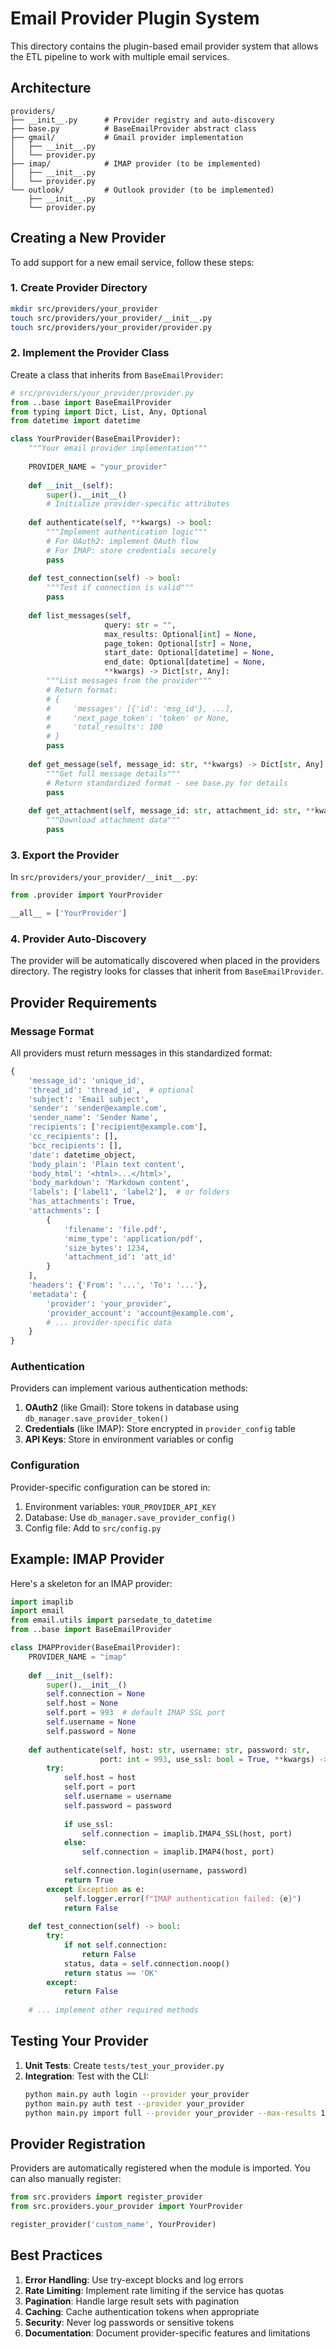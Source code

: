 # Email Provider Plugin System

This directory contains the plugin-based email provider system that allows the ETL pipeline to work with multiple email services.

## Architecture

```
providers/
├── __init__.py      # Provider registry and auto-discovery
├── base.py          # BaseEmailProvider abstract class
├── gmail/           # Gmail provider implementation
│   ├── __init__.py
│   └── provider.py
├── imap/            # IMAP provider (to be implemented)
│   ├── __init__.py
│   └── provider.py
└── outlook/         # Outlook provider (to be implemented)
    ├── __init__.py
    └── provider.py
```

## Creating a New Provider

To add support for a new email service, follow these steps:

### 1. Create Provider Directory

```bash
mkdir src/providers/your_provider
touch src/providers/your_provider/__init__.py
touch src/providers/your_provider/provider.py
```

### 2. Implement the Provider Class

Create a class that inherits from `BaseEmailProvider`:

```python
# src/providers/your_provider/provider.py
from ..base import BaseEmailProvider
from typing import Dict, List, Any, Optional
from datetime import datetime

class YourProvider(BaseEmailProvider):
    """Your email provider implementation"""
    
    PROVIDER_NAME = "your_provider"
    
    def __init__(self):
        super().__init__()
        # Initialize provider-specific attributes
    
    def authenticate(self, **kwargs) -> bool:
        """Implement authentication logic"""
        # For OAuth2: implement OAuth flow
        # For IMAP: store credentials securely
        pass
    
    def test_connection(self) -> bool:
        """Test if connection is valid"""
        pass
    
    def list_messages(self, 
                     query: str = "",
                     max_results: Optional[int] = None,
                     page_token: Optional[str] = None,
                     start_date: Optional[datetime] = None,
                     end_date: Optional[datetime] = None,
                     **kwargs) -> Dict[str, Any]:
        """List messages from the provider"""
        # Return format:
        # {
        #     'messages': [{'id': 'msg_id'}, ...],
        #     'next_page_token': 'token' or None,
        #     'total_results': 100
        # }
        pass
    
    def get_message(self, message_id: str, **kwargs) -> Dict[str, Any]:
        """Get full message details"""
        # Return standardized format - see base.py for details
        pass
    
    def get_attachment(self, message_id: str, attachment_id: str, **kwargs) -> bytes:
        """Download attachment data"""
        pass
```

### 3. Export the Provider

In `src/providers/your_provider/__init__.py`:

```python
from .provider import YourProvider

__all__ = ['YourProvider']
```

### 4. Provider Auto-Discovery

The provider will be automatically discovered when placed in the providers directory. The registry looks for classes that inherit from `BaseEmailProvider`.

## Provider Requirements

### Message Format

All providers must return messages in this standardized format:

```python
{
    'message_id': 'unique_id',
    'thread_id': 'thread_id',  # optional
    'subject': 'Email subject',
    'sender': 'sender@example.com',
    'sender_name': 'Sender Name',
    'recipients': ['recipient@example.com'],
    'cc_recipients': [],
    'bcc_recipients': [],
    'date': datetime_object,
    'body_plain': 'Plain text content',
    'body_html': '<html>...</html>',
    'body_markdown': 'Markdown content',
    'labels': ['label1', 'label2'],  # or folders
    'has_attachments': True,
    'attachments': [
        {
            'filename': 'file.pdf',
            'mime_type': 'application/pdf',
            'size_bytes': 1234,
            'attachment_id': 'att_id'
        }
    ],
    'headers': {'From': '...', 'To': '...'},
    'metadata': {
        'provider': 'your_provider',
        'provider_account': 'account@example.com',
        # ... provider-specific data
    }
}
```

### Authentication

Providers can implement various authentication methods:

1. **OAuth2** (like Gmail): Store tokens in database using `db_manager.save_provider_token()`
2. **Credentials** (like IMAP): Store encrypted in `provider_config` table
3. **API Keys**: Store in environment variables or config

### Configuration

Provider-specific configuration can be stored in:

1. Environment variables: `YOUR_PROVIDER_API_KEY`
2. Database: Use `db_manager.save_provider_config()`
3. Config file: Add to `src/config.py`

## Example: IMAP Provider

Here's a skeleton for an IMAP provider:

```python
import imaplib
import email
from email.utils import parsedate_to_datetime
from ..base import BaseEmailProvider

class IMAPProvider(BaseEmailProvider):
    PROVIDER_NAME = "imap"
    
    def __init__(self):
        super().__init__()
        self.connection = None
        self.host = None
        self.port = 993  # default IMAP SSL port
        self.username = None
        self.password = None
    
    def authenticate(self, host: str, username: str, password: str, 
                    port: int = 993, use_ssl: bool = True, **kwargs) -> bool:
        try:
            self.host = host
            self.port = port
            self.username = username
            self.password = password
            
            if use_ssl:
                self.connection = imaplib.IMAP4_SSL(host, port)
            else:
                self.connection = imaplib.IMAP4(host, port)
            
            self.connection.login(username, password)
            return True
        except Exception as e:
            self.logger.error(f"IMAP authentication failed: {e}")
            return False
    
    def test_connection(self) -> bool:
        try:
            if not self.connection:
                return False
            status, data = self.connection.noop()
            return status == 'OK'
        except:
            return False
    
    # ... implement other required methods
```

## Testing Your Provider

1. **Unit Tests**: Create `tests/test_your_provider.py`
2. **Integration**: Test with the CLI:
   ```bash
   python main.py auth login --provider your_provider
   python main.py auth test --provider your_provider
   python main.py import full --provider your_provider --max-results 10
   ```

## Provider Registration

Providers are automatically registered when the module is imported. You can also manually register:

```python
from src.providers import register_provider
from src.providers.your_provider import YourProvider

register_provider('custom_name', YourProvider)
```

## Best Practices

1. **Error Handling**: Use try-except blocks and log errors
2. **Rate Limiting**: Implement rate limiting if the service has quotas
3. **Pagination**: Handle large result sets with pagination
4. **Caching**: Cache authentication tokens when appropriate
5. **Security**: Never log passwords or sensitive tokens
6. **Documentation**: Document provider-specific features and limitations